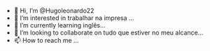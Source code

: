 - 👋 Hi, I’m @Hugoleonardo22
- 👀 I’m interested in trabalhar na impresa ...
- 🌱 I’m currently learning inglês...
- 💞️ I’m looking to collaborate on tudo que estiver no meu alcance...
- 📫 How to reach me ...

<!---
Hugoleonardo22/Hugoleonardo22 is a ✨ special ✨ repository because its `README.md` (this file) appears on your GitHub profile.
You can click the Preview link to take a look at your changes.
--->

